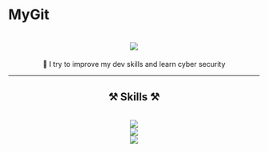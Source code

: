 # MyGit
<h1 align="center">
    <img src="https://readme-typing-svg.herokuapp.com/?font=Righteous&size=35&center=true&vCenter=true&width=500&height=70&duration=4000&lines=Hi+There!+👋;+Welcome+To+My+Page!;" />
</h1>
    
<div align="center">
 
🌱 I try to improve my dev skills and learn cyber security
 
 </div>

 <hr/>
 
<h2 align="center">⚒️ Skills ⚒️</h2>
<br/>
<div align="center">
    <img src="https://skillicons.dev/icons?i=html,css,javascript,react,java" /><br>
    <img src="https://skillicons.dev/icons?i=nodejs,express,postman,postgresql,mongodb" /><br>
    <img src="https://skillicons.dev/icons?i=vscode,github,git,bash,linux" /><br>
</div>
